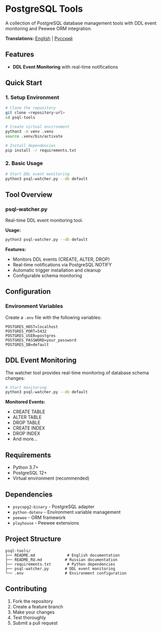 # PostgreSQL Tools

A collection of PostgreSQL database management tools with DDL event monitoring and Peewee ORM integration.

**Translations:** [English](README.md) | [Русский](README_RU.md)

## Features

- **DDL Event Monitoring** with real-time notifications

## Quick Start

### 1. Setup Environment

```bash
# Clone the repository
git clone <repository-url>
cd psql-tools

# Create virtual environment
python3 -m venv .venv
source .venv/bin/activate

# Install dependencies
pip install -r requirements.txt
```

### 2. Basic Usage

```bash
# Start DDL event monitoring
python3 psql-watcher.py --db default
```

## Tool Overview

### psql-watcher.py
Real-time DDL event monitoring tool.

**Usage:**
```bash
python3 psql-watcher.py --db default
```

**Features:**
- Monitors DDL events (CREATE, ALTER, DROP)
- Real-time notifications via PostgreSQL NOTIFY
- Automatic trigger installation and cleanup
- Configurable schema monitoring

## Configuration

### Environment Variables

Create a `.env` file with the following variables:

```env
POSTGRES_HOST=localhost
POSTGRES_PORT=5432
POSTGRES_USER=postgres
POSTGRES_PASSWORD=your_password
POSTGRES_DB=default
```

## DDL Event Monitoring

The watcher tool provides real-time monitoring of database schema changes:

```bash
# Start monitoring
python3 psql-watcher.py --db default
```

**Monitored Events:**
- CREATE TABLE
- ALTER TABLE
- DROP TABLE
- CREATE INDEX
- DROP INDEX
- And more...

## Requirements

- Python 3.7+
- PostgreSQL 12+
- Virtual environment (recommended)

## Dependencies

- `psycopg2-binary` - PostgreSQL adapter
- `python-dotenv` - Environment variable management
- `peewee` - ORM framework
- `playhouse` - Peewee extensions

## Project Structure

```
psql-tools/
├── README.md              # English documentation
├── README_RU.md          # Russian documentation
├── requirements.txt       # Python dependencies
├── psql-watcher.py       # DDL event monitoring
└── .env                  # Environment configuration
```

## Contributing

1. Fork the repository
2. Create a feature branch
3. Make your changes
4. Test thoroughly
5. Submit a pull request

